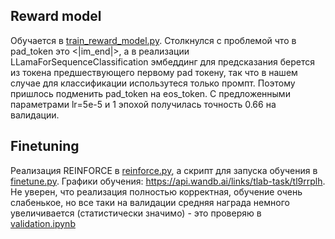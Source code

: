 ## Reward model 

Обучается в [train_reward_model.py](scripts/train_reward_model.py). Столкнулся с проблемой что в pad_token это <|im_end|>, а в реализации LLamaForSequenceClassification эмбеддинг для предсказания берется из токена предшествующего первому pad токену, так что в нашем случае для классификации использутеся только промпт. Поэтому пришлось подменить pad_token на eos_token. С предложенными параметрами lr=5e-5 и 1 эпохой получилась точность 0.66 на валидации.

## Finetuning

Реализация REINFORCE в [reinforce.py](scripts/reinforce.py), а скрипт для запуска обучения в [finetune.py](scripts/finetune.py). Графики обучения: https://api.wandb.ai/links/tlab-task/tl9rrplh. Не уверен, что реализация полностью корректная, обучение очень слабенькое, но все таки на валидации средняя награда немного увеличивается (статистически значимо) - это проверяю в [validation.ipynb](validation.ipynb)

